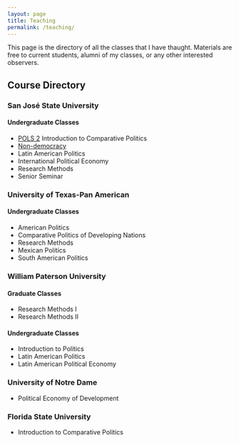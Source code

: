 ```yaml
---
layout: page
title: Teaching
permalink: /teaching/
---
```


This page is the directory of all the classes that I have thaught. Materials are free to current students, alumni of my classes, or any other interested observers.  

## Course Directory

### San José State University

#### Undergraduate Classes

- [POLS 2](POLS2/Democracy.html) Introduction to Comparative Politics
- [Non-democracy](POLS2.github.io/presentations/nondemocracies.html)
- Latin American Politics
- International Political Economy 
- Research Methods
- Senior Seminar

### University of Texas-Pan American

#### Undergraduate Classes 

- American Politics
- Comparative Politics of Developing Nations
- Research Methods
- Mexican Politics
- South American Politics

### William Paterson University 

#### Graduate Classes 

- Research Methods I
- Research Methods II

#### Undergraduate Classes 

- Introduction to Politics
- Latin American Politics
- Latin American Political Economy 

### University of Notre Dame 

- Political Economy of Development

### Florida State University 

- Introduction to Comparative Politics 
